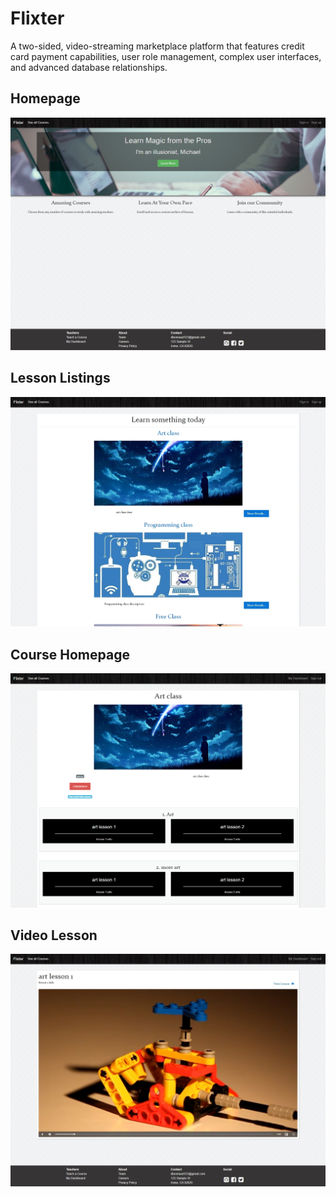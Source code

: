 # Flixter
A two-sided, video-streaming marketplace platform that features credit card payment capabilities, user role management, complex user interfaces, and advanced database relationships.

## Homepage
<img src="flixter homepage.jpg" alt="Flixter Screenshot Homepage">

## Lesson Listings
<img src="flixter lessons page.jpg" alt="Flixter Screenshot Lessons Page">

## Course Homepage
<img src="flixter course homepage.png" alt="Flixter Screenshot Course Page">

## Video Lesson
<img src="flixter lesson video page.jpg" alt="Flixter Screenshot Lesson Video Page">
